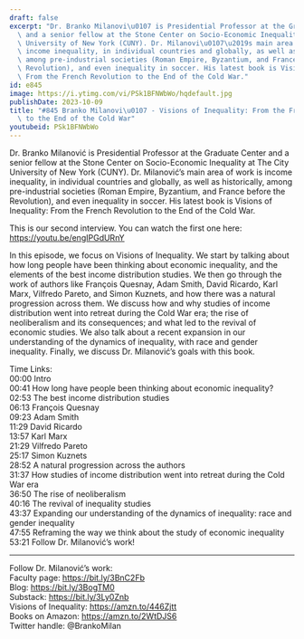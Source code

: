 ```yaml
---
draft: false
excerpt: "Dr. Branko Milanovi\u0107 is Presidential Professor at the Graduate Center\
  \ and a senior fellow at the Stone Center on Socio-Economic Inequality at The City\
  \ University of New York (CUNY). Dr. Milanovi\u0107\u2019s main area of work is\
  \ income inequality, in individual countries and globally, as well as historically,\
  \ among pre-industrial societies (Roman Empire, Byzantium, and France before the\
  \ Revolution), and even inequality in soccer. His latest book is Visions of Inequality:\
  \ From the French Revolution to the End of the Cold War."
id: e845
image: https://i.ytimg.com/vi/PSk1BFNWbWo/hqdefault.jpg
publishDate: 2023-10-09
title: "#845 Branko Milanovi\u0107 - Visions of Inequality: From the French Revolution\
  \ to the End of the Cold War"
youtubeid: PSk1BFNWbWo
---
```

Dr. Branko Milanović is Presidential Professor at the Graduate Center and a senior fellow at the Stone Center on Socio-Economic Inequality at The City University of New York (CUNY). Dr. Milanović’s main area of work is income inequality, in individual countries and globally, as well as historically, among pre-industrial societies (Roman Empire, Byzantium, and France before the Revolution), and even inequality in soccer. His latest book is Visions of Inequality: From the French Revolution to the End of the Cold War.

This is our second interview. You can watch the first one here: https://youtu.be/engIPGdURnY

In this episode, we focus on Visions of Inequality. We start by talking about how long people have been thinking about economic inequality, and the elements of the best income distribution studies. We then go through the work of authors like François Quesnay, Adam Smith, David Ricardo, Karl Marx, Vilfredo Pareto, and Simon Kuznets, and how there was a natural progression across them. We discuss how and why studies of income distribution went into retreat during the Cold War era; the rise of neoliberalism and its consequences; and what led to the revival of economic studies. We also talk about a recent expansion in our understanding of the dynamics of inequality, with race and gender inequality. Finally, we discuss Dr. Milanović’s goals with this book.

Time Links:  
00:00  Intro  
00:41  How long have people been thinking about economic inequality?  
02:53  The best income distribution studies  
06:13  François Quesnay  
09:23  Adam Smith  
11:29  David Ricardo  
13:57  Karl Marx  
21:29  Vilfredo Pareto  
25:17  Simon Kuznets  
28:52  A natural progression across the authors  
31:37  How studies of income distribution went into retreat during the Cold War era  
36:50  The rise of neoliberalism  
40:16  The revival of inequality studies  
43:37  Expanding our understanding of the dynamics of inequality: race and gender inequality  
47:55  Reframing the way we think about the study of economic inequality  
53:21  Follow Dr. Milanović’s work!

---

Follow Dr. Milanović’s work:  
Faculty page: https://bit.ly/3BnC2Fb  
Blog: https://bit.ly/3BogTM0  
Substack: https://bit.ly/3Ly0Znb  
Visions of Inequality: https://amzn.to/446Zjtt  
Books on Amazon: https://amzn.to/2WtDJS6  
Twitter handle: @BrankoMilan

